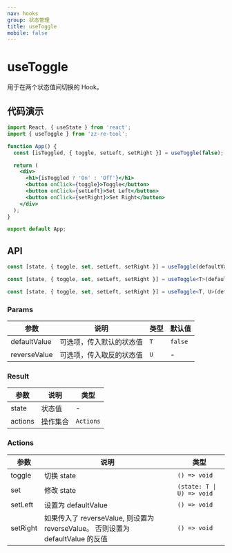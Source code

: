 ```yaml
---
nav: hooks
group: 状态管理
title: useToggle
mobile: false
---
```



# useToggle

用于在两个状态值间切换的 Hook。

## 代码演示
```jsx
import React, { useState } from 'react';
import { useToggle } from 'zz-re-tool';

function App() {
  const [isToggled, { toggle, setLeft, setRight }] = useToggle(false);

  return (
    <div>
      <h1>{isToggled ? 'On' : 'Off'}</h1>
      <button onClick={toggle}>Toggle</button>
      <button onClick={setLeft}>Set Left</button>
      <button onClick={setRight}>Set Right</button>
    </div>
  );
}

export default App;
```

## API

```typescript
const [state, { toggle, set, setLeft, setRight }] = useToggle(defaultValue?: boolean);

const [state, { toggle, set, setLeft, setRight }] = useToggle<T>(defaultValue: T);

const [state, { toggle, set, setLeft, setRight }] = useToggle<T, U>(defaultValue: T, reverseValue: U);
```

### Params

| 参数         | 说明                     | 类型 | 默认值  |
| ------------ | ------------------------ | ---- | ------- |
| defaultValue | 可选项，传入默认的状态值 | `T`  | `false` |
| reverseValue | 可选项，传入取反的状态值 | `U`  | -       |

### Result

| 参数    | 说明     | 类型      |
| ------- | -------- | --------- |
| state   | 状态值   | -         |
| actions | 操作集合 | `Actions` |

### Actions

| 参数     | 说明                                                                            | 类型                      |
| -------- | ------------------------------------------------------------------------------- | ------------------------- |
| toggle   | 切换 state                                                                      | `() => void`              |
| set      | 修改 state                                                                      | `(state: T \| U) => void` |
| setLeft  | 设置为 defaultValue                                                             | `() => void`              |
| setRight | 如果传入了 reverseValue, 则设置为 reverseValue。 否则设置为 defaultValue 的反值 | `() => void`              |
